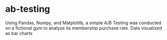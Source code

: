 # ab-testing
Using Pandas, Numpy, and Matplotlib, a simple A/B Testing was conducted on a fictional gym to analyze its membership purchase rate. Data visualized as bar charts
